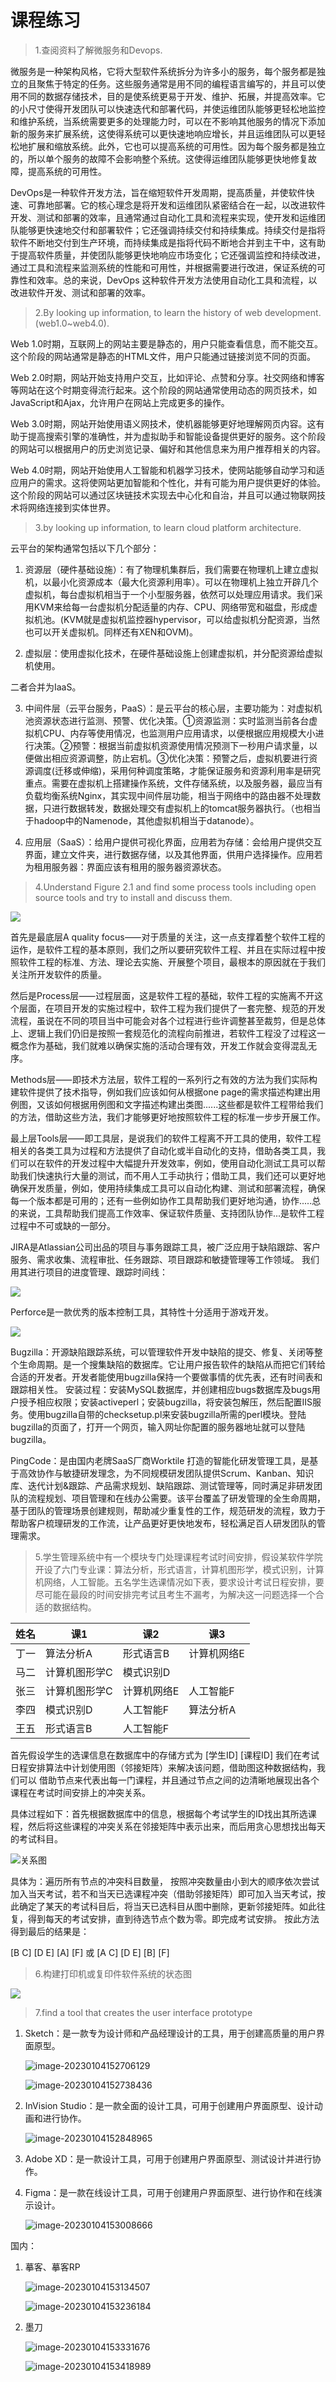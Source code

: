 # 课程练习

> 1.查阅资料了解微服务和Devops.

微服务是⼀种架构风格，它将⼤型软件系统拆分为许多小的服务，每个服务都是独⽴的且聚焦于特定的任务。这些服务通常是用不同的编程语言编写的，并且可以使用不同的数据存储技术，目的是使系统更易于开发、维护、拓展，并提高效率。它的小尺寸使得开发团队可以快速迭代和部署代码，并使运维团队能够更轻松地监控和维护系统，当系统需要更多的处理能⼒时，可以在不影响其他服务的情况下添加新的服务来扩展系统，这使得系统可以更快速地响应增长，并且运维团队可以更轻松地扩展和缩放系统。此外，它也可以提高系统的可用性。因为每个服务都是独立的，所以单个服务的故障不会影响整个系统。这使得运维团队能够更快地修复故障，提高系统的可⽤性。

DevOps是⼀种软件开发方法，旨在缩短软件开发周期，提高质量，并使软件快速、可靠地部署。它的核心理念是将开发和运维团队紧密结合在⼀起，以改进软件开发、测试和部署的效率，且通常通过自动化工具和流程来实现，使开发和运维团队能够更快速地交付和部署软件；它还强调持续交付和持续集成。持续交付是指将软件不断地交付到生产环境，而持续集成是指将代码不断地合并到主干中，这有助于提高软件质量，并使团队能够更快地响应市场变化；它还强调监控和持续改进，通过工具和流程来监测系统的性能和可用性，并根据需要进行改进，保证系统的可靠性和效率。总的来说，DevOps 这种软件开发⽅法使用自动化⼯具和流程，以改进软件开发、测试和部署的效率。



> 2.By looking up information, to learn the history of web development.(web1.0~web4.0).

Web 1.0时期，互联网上的网站主要是静态的，用户只能查看信息，而不能交互。这个阶段的网站通常是静态的HTML文件，用户只能通过链接浏览不同的页面。

Web 2.0时期，网站开始支持用户交互，比如评论、点赞和分享。社交网络和博客等网站在这个时期变得流行起来。这个阶段的网站通常使用动态的网页技术，如JavaScript和Ajax，允许用户在网站上完成更多的操作。

Web 3.0时期，网站开始使用语义网技术，使机器能够更好地理解网页内容。这有助于提高搜索引擎的准确性，并为虚拟助手和智能设备提供更好的服务。这个阶段的网站可以根据用户的历史浏览记录、偏好和其他信息来为用户推荐相关的内容。

Web 4.0时期，网站开始使用人工智能和机器学习技术，使网站能够自动学习和适应用户的需求。这将使网站更加智能和个性化，并有可能为用户提供更好的体验。这个阶段的网站可以通过区块链技术实现去中心化和自治，并且可以通过物联网技术将网络连接到实体世界。



> 3.by looking up information, to learn cloud platform architecture.

云平台的架构通常包括以下几个部分：

1. 资源层（硬件基础设施）：有了物理机集群后，我们需要在物理机上建立虚拟机，以最小化资源成本（最大化资源利用率）。可以在物理机上独立开辟几个虚拟机，每台虚拟机相当于一个小型服务器，依然可以处理应用请求。我们采用KVM来给每一台虚拟机分配适量的内存、CPU、网络带宽和磁盘，形成虚拟机池。(KVM就是虚拟机监控器hypervisor，可以给虚拟机分配资源，当然也可以开关虚拟机。同样还有XEN和OVM)。

2. 虚拟层：使用虚拟化技术，在硬件基础设施上创建虚拟机，并分配资源给虚拟机使用。

二者合并为IaaS。

3. 中间件层（云平台服务，PaaS）：是云平台的核心层，主要功能为：对虚拟机池资源状态进行监测、预警、优化决策。①资源监测：实时监测当前各台虚拟机CPU、内存等使用情况，也监测用户应用请求，以便根据应用规模大小进行决策。②预警：根据当前虚拟机资源使用情况预测下一秒用户请求量，以便做出相应资源调整，防止宕机。③优化决策：预警之后，虚拟机要进行资源调度(迁移或伸缩)，采用何种调度策略，才能保证服务和资源利用率是研究重点。需要在虚拟机上搭建操作系统，文件存储系统，以及服务器，最应当有负载均衡系统Nginx，其实现中间件层功能，相当于网络中的路由器不处理数据，只进行数据转发，数据处理交有虚拟机上的tomcat服务器执行。（也相当于hadoop中的Namenode，其他虚拟机相当于datanode）。

4. 应用层（SaaS）：给用户提供可视化界面，应用若为存储：会给用户提供交互界面，建立文件夹，进行数据存储，以及其他界面，供用户选择操作。应用若为租用服务器：界面应该有租用的服务器资源状态。



> 4.Understand Figure 2.1 and find some process tools including open source tools and try to install and discuss them.

![](./resources/4.png)

首先是最底层A quality focus⸺对于质量的关注，这⼀点支撑着整个软件工程的运作，是软件工程的基本原则，我们之所以要研究软件⼯程、并且在实际过程中按照软件⼯程的标准、方法、理论去实施、开展整个项目，最根本的原因就在于我们关注所开发软件的质量。 

然后是Process层⸺过程层面，这是软件工程的基础，软件⼯程的实施离不开这个层面，在项目开发的实施过程中，软件工程为我们提供了⼀套完整、规范的开发流程，虽说在不同的项目当中可能会对各个过程进行些许调整甚至裁剪，但是总体上、逻辑上我们仍旧是按照⼀套规范化的流程向前推进，若软件工程没了过程这⼀概念作为基础，我们就难以确保实施的活动合理有效，开发工作就会变得混乱无序。 

Methods层⸺即技术方法层，软件工程的⼀系列行之有效的方法为我们实际构建软件提供了技术指导，例如我们应该如何从根据one page的需求描述构建出用例图，又该如何根据用例图和文字描述构建出类图......这些都是软件⼯程带给我们的方法，借助这些方法，我们才能够更好地按照软件工程的标准⼀步步开展工作。 

最上层Tools层⸺即工具层，是说我们的软件工程离不开⼯具的使用，软件工程相关的各类⼯具为过程和⽅法提供了自动化或半⾃动化的⽀持，借助各类⼯具，我们可以在软件的开发过程中⼤幅提升开发效率，例如，使用自动化测试工具可以帮助我们快速执行大量的测试，而不用人工手动执行；借助工具，我们还可以更好地确保开发质量，例如，使用持续集成工具可以自动化构建、测试和部署流程，确保每⼀个版本都是可用的；还有⼀些例如协作工具帮助我们更好地沟通，协作.....总的来说，工具帮助我们提高工作效率、保证软件质量、支持团队协作...是软件工程过程中不可或缺的⼀部分。

JIRA是Atlassian公司出品的项目与事务跟踪工具，被广泛应用于缺陷跟踪、客户服务、需求收集、流程审批、任务跟踪、项目跟踪和敏捷管理等⼯作领域。 我们用其进行项目的进度管理、跟踪时间线：

![](./resources/4_1.png)

Perforce是⼀款优秀的版本控制工具，其特性十分适用于游戏开发。

![](./resources/4_2.png)

Bugzilla：开源缺陷跟踪系统，可以管理软件开发中缺陷的提交、修复、关闭等整个生命周期。是一个搜集缺陷的数据库。它让用户报告软件的缺陷从而把它们转给合适的开发者。开发者能使用bugzilla保持一个要做事情的优先表，还有时间表和跟踪相关性。  安装过程：安装MySQL数据库，并创建相应bugs数据库及bugs用户授予相应权限；安装activeperl；安装bugzilla，将安装包解压，然后配置IIS服务。使用bugzilla自带的checksetup.pl来安装bugzilla所需的perl模块。登陆bugzilla的页面了，打开一个网页，输入网址你配置的服务器地址就可以登陆bugzilla。

PingCode：是由国内老牌SaaS厂商Worktile 打造的智能化研发管理工具，是基于高效协作与敏捷研发理念，为不同规模研发团队提供Scrum、Kanban、知识库、迭代计划&跟踪、产品需求规划、缺陷跟踪、测试管理等，同时满足非研发团队的流程规划、项目管理和在线办公需要。该平台覆盖了研发管理的全生命周期，基于团队的管理场景创建规则，帮助减少重复性的工作，规范研发的流程，致力于帮助客户梳理研发的工作流，让产品更好更快地发布，轻松满足百人研发团队的管理需求。



> 5.学生管理系统中有一个模块专门处理课程考试时间安排，假设某软件学院开设了六门专业课：算法分析，形式语言，计算机图形学，模式识别，计算机网络，人工智能。五名学生选课情况如下表，要求设计考试日程安排，要尽可能在最段的时间安排完考试且考生不漏考，为解决这一问题选择一个合适的数据结构。

| 姓名 | 课1 | 课2 | 课3 |
|-|-|-|-|
| 丁一 | 算法分析A | 形式语言B | 计算机网络E |
| 马二 | 计算机图形学C | 模式识别D |  |
| 张三 | 计算机图形学C | 计算机网络E | 人工智能F |
| 李四 | 模式识别D | 人工智能F | 算法分析A |
| 王五 | 形式语言B | 人工智能F |  |

⾸先假设学生的选课信息在数据库中的存储方式为 [学⽣ID] [课程ID] 我们在考试日程安排算法中计划使用图（邻接矩阵）来解决该问题，借助图这种数据结构，我们可以 借助节点来代表出每一门课程，并且通过节点之间的边清晰地展现出各个课程在考试时间安排上的冲突关系。

具体过程如下：首先根据数据库中的信息，根据每个考试学生的ID找出其所选课程，然后将这些课程的冲突关系在邻接矩阵中表示出来，而后用贪心思想找出每天的考试科目。

![关系图](./resources/5.png)

具体为：遍历所有节点的冲突科⽬数量， 按照冲突数量由小到大的顺序依次尝试加入当天考试，若不和当天已选课程冲突（借助邻接矩阵）即可加入当天考试，按此确定了某天的考试科⽬后，将当天已选科目从图中删除，更新邻接矩阵。如此往复，得到每天的考试安排，直到待选节点个数为零。即完成考试安排。 按此方法得到最后的结果是：

[B C] [D E] [A] [F] 或 [A C] [D E] [B] [F]



> 6.构建打印机或复印件软件系统的状态图

![](./resources/6.png)



> 7.find a tool that creates the user interface prototype

1. Sketch：是一款专为设计师和产品经理设计的工具，用于创建高质量的用户界面原型。

   ![image-20230104152706129](assets/image-20230104152706129.png)

   ![image-20230104152738436](assets/image-20230104152738436.png)

2. InVision Studio：是一款全面的设计工具，可用于创建用户界面原型、设计动画和进行协作。

   ![image-20230104152848965](assets/image-20230104152848965.png)

3. Adobe XD：是一款设计工具，可用于创建用户界面原型、测试设计并进行协作。

4. Figma：是一款在线设计工具，可用于创建用户界面原型、进行协作和在线演示设计。

   ![image-20230104153008666](assets/image-20230104153008666.png)

国内：

1. 摹客、摹客RP

   ![image-20230104153134507](assets/image-20230104153134507.png)

   ![image-20230104153236184](assets/image-20230104153236184.png)

2. 墨刀

   ![image-20230104153331676](assets/image-20230104153331676.png)

   ![image-20230104153418989](assets/image-20230104153418989.png)

   